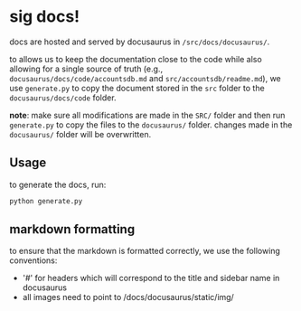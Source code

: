 # sig docs!

docs are hosted and served by docusaurus in `/src/docs/docusaurus/`.

to allows us to keep the documentation
close to the code while also allowing for a single source of truth
(e.g., `docusaurus/docs/code/accountsdb.md` and `src/accountsdb/readme.md`),
we use `generate.py` to copy the document stored in the `src` folder to the
`docusaurus/docs/code` folder.

**note**: make sure all modifications are made in the `SRC/` folder and then run
`generate.py` to copy the files to the `docusaurus/` folder. changes made in the
`docusaurus/` folder will be overwritten.

## Usage

to generate the docs, run:

```bash
python generate.py
```

## markdown formatting

to ensure that the markdown is formatted correctly, we use the following
conventions:
- '#' for headers which will correspond to the title and sidebar name in docusaurus
- all images need to point to /docs/docusaurus/static/img/
